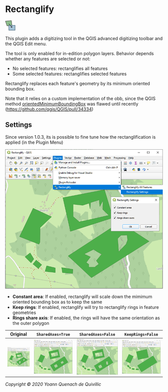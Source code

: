 Rectanglify
===
![Icon](./icon.png)

This plugin adds a digitizing tool in the QGIS advanced digitizing toolbar and the QGIS Edit menu.

The tool is only enabled for in-edition polygon layers. Behavior depends whether any features are selected or not:

- No selected features: rectanglifies all features
- Some selected features: rectanglifies selected features

Rectanglify replaces each feature's geometry by its minimum oriented bounding box.

Note that it relies on a custom implementation of the obb, since the QGIS method [orientedMinimumBoundingBox](https://qgis.org/api/classQgsGeometry.html#a9572d5cf0714fa5fc377b36ed71335d8) was flawed until recently (https://github.com/qgis/QGIS/pull/34334)


Settings
--
Since version 1.0.3, its is possible to fine tune how the rectanglification is applied (in the Plugin Menu)

![Settings](./docs/settings.png)

- **Constant area**: If enabled, rectanglify will scale down the mimimum oriented bounding box as to keep the same
- **Keep rings**: If enabled, rectanglify will try to rectanglify rings in feature geometries
- **Rings share axis**: If enabled, the rings will have the same orientation as the outer polygon

| Original           | `SharedAxes=True`  | `SharedAxes=False` | `KeepRings=False`  |
| ------------------ | ------------------ | ------------------ | ------------------ |
| ![1](./docs/1.png) | ![2](./docs/2.png) | ![3](./docs/3.png) | ![4](./docs/4.png) |


*Copyright © 2020 Yoann Quenach de Quivillic*

